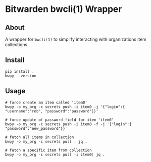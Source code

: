 # Bitwarden bwcli(1) Wrapper

## About

A wrapper for `bwcli(1)` to simplify interacting with organizations item collections

## Install

```
pip install .
bwpy --version
```

## Usage

```
# force create an item called 'item0'
bwpy -o my_org -c secrets push -i item0 -j '{"login":{ "username":"rob", "password":"password"}}'

# force update of password field for item 'item0'
bwpy -o my_org -c secrets push -i item0 -f -j '{"login":{ "password":"new_password"}}'

# fetch all items in collection
bwpy -o my_org -c secrets pull | jq .

# fetch a specific item from collection
bwpy -o my_org -c secrets pull -i item0| jq .
```
